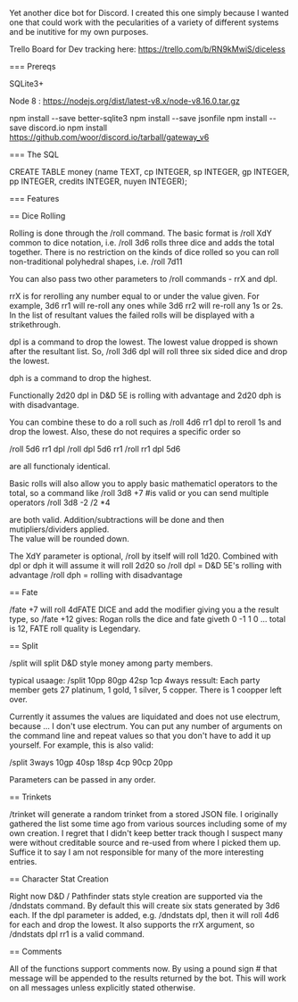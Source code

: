 Yet another dice bot for Discord.  I created this one simply because I wanted one that 
could work with the pecularities of a variety of different systems and be inutitive for 
my own purposes.

Trello Board for Dev tracking here: https://trello.com/b/RN9kMwiS/diceless

=== Prereqs

SQLite3+

Node 8 : https://nodejs.org/dist/latest-v8.x/node-v8.16.0.tar.gz

npm install --save better-sqlite3
npm install --save jsonfile
npm install --save discord.io
npm install https://github.com/woor/discord.io/tarball/gateway_v6


=== The SQL

CREATE TABLE money (name TEXT, cp INTEGER, sp INTEGER, gp INTEGER, pp INTEGER, credits INTEGER, nuyen INTEGER);

=== Features

== Dice Rolling

Rolling is done through the /roll command.  The basic format is /roll XdY common to 
dice notation, i.e. /roll 3d6 rolls three dice and adds the total together.  There 
is no restriction on the kinds of dice rolled so you can roll non-traditional 
polyhedral shapes, i.e. /roll 7d11  

You can also pass two other parameters to /roll commands - rrX and dpl.

rrX is for rerolling any number equal to or under the value given.  For example, 
3d6 rr1 will re-roll any ones while 3d6 rr2 will re-roll any 1s or 2s.  In the list 
of resultant values the failed rolls will be displayed with a strikethrough.

dpl is a command to drop the lowest.  The lowest value dropped is shown after the 
resultant list.  So, /roll 3d6 dpl will roll three six sided dice and drop the lowest.

dph is a command to drop the highest.  

Functionally 2d20 dpl in D&D 5E is rolling with advantage and 2d20 dph is with 
disadvantage.

You can combine these to do a roll such as /roll 4d6 rr1 dpl to reroll 1s and drop the
lowest. Also, these do not requires a specific order so 

/roll 5d6 rr1 dpl
/roll dpl 5d6 rr1
/roll rr1 dpl 5d6 

are all functionaly identical.

Basic rolls will also allow you to apply basic mathematicl operators to  the total,
so a command like 
/roll 3d8 +7  #is valid
or you can send multiple operators 
/roll 3d8 -2 /2 *4

are both valid.  Addition/subtractions will be done and then mutipliers/dividers applied.  
The value will be rounded down.

The XdY parameter is optional, /roll by itself will roll 1d20.  Combined with dpl or dph
it will assume it will roll 2d20 so 
/roll dpl = D&D 5E's rolling with advantage
/roll dph = rolling with disadvantage

== Fate

/fate +7 will roll 4dFATE DICE and add the modifier giving you a the result type, 
so /fate +12 gives:
Rogan rolls the dice and fate giveth  0 -1 1 0 ... total is 12, FATE roll quality is Legendary. 

== Split

/split will split D&D style money among party members.

typical usaage: /split 10pp 80gp 42sp 1cp 4ways 
ressult: Each party member gets 27 platinum, 1 gold, 1 silver, 5 copper.
 There is 1 coopper left over.

Currently it assumes the values are liquidated and does not use electrum, because ... 
I don't use electrum.  You can put any number of arguments on the command line and 
repeat values so that you don't have to add it up yourself.  For example, this is 
also valid:

/split 3ways 10gp 40sp 18sp 4cp 90cp 20pp

Parameters can be passed in any order.

== Trinkets

/trinket will generate a random trinket from a stored JSON file.  I originally gathered
the list some time ago from various sources including some of my own creation.  I regret
that I didn't keep better track though I suspect many were without creditable source and
re-used from where I picked them up.  Suffice it to say I am not responsible for many of
the more interesting entries.  

== Character Stat Creation 

Right now D&D / Pathfinder stats style creation are supported via the /dndstats command. 
By default this will create six stats generated by 3d6 each.  If the dpl parameter is 
added, e.g. /dndstats dpl, then it will roll 4d6 for each and drop the lowest.  It also 
supports the rrX argument, so /dndstats dpl rr1 is a valid command.

== Comments 

All of the functions support comments now. By using a pound sign # that message will be 
appended to the results returned by the bot.  This will work on all messages unless 
explicitly stated otherwise.


